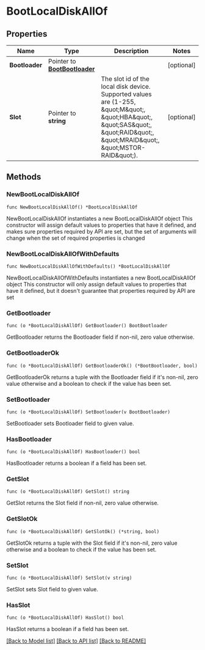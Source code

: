 # BootLocalDiskAllOf

## Properties

Name | Type | Description | Notes
------------ | ------------- | ------------- | -------------
**Bootloader** | Pointer to [**BootBootloader**](boot.Bootloader.md) |  | [optional] 
**Slot** | Pointer to **string** | The slot id of the local disk device. Supported values are (1-255, \&quot;M\&quot;, \&quot;HBA\&quot;, \&quot;SAS\&quot;, \&quot;RAID\&quot;, \&quot;MRAID\&quot;, \&quot;MSTOR-RAID\&quot;). | [optional] 

## Methods

### NewBootLocalDiskAllOf

`func NewBootLocalDiskAllOf() *BootLocalDiskAllOf`

NewBootLocalDiskAllOf instantiates a new BootLocalDiskAllOf object
This constructor will assign default values to properties that have it defined,
and makes sure properties required by API are set, but the set of arguments
will change when the set of required properties is changed

### NewBootLocalDiskAllOfWithDefaults

`func NewBootLocalDiskAllOfWithDefaults() *BootLocalDiskAllOf`

NewBootLocalDiskAllOfWithDefaults instantiates a new BootLocalDiskAllOf object
This constructor will only assign default values to properties that have it defined,
but it doesn't guarantee that properties required by API are set

### GetBootloader

`func (o *BootLocalDiskAllOf) GetBootloader() BootBootloader`

GetBootloader returns the Bootloader field if non-nil, zero value otherwise.

### GetBootloaderOk

`func (o *BootLocalDiskAllOf) GetBootloaderOk() (*BootBootloader, bool)`

GetBootloaderOk returns a tuple with the Bootloader field if it's non-nil, zero value otherwise
and a boolean to check if the value has been set.

### SetBootloader

`func (o *BootLocalDiskAllOf) SetBootloader(v BootBootloader)`

SetBootloader sets Bootloader field to given value.

### HasBootloader

`func (o *BootLocalDiskAllOf) HasBootloader() bool`

HasBootloader returns a boolean if a field has been set.

### GetSlot

`func (o *BootLocalDiskAllOf) GetSlot() string`

GetSlot returns the Slot field if non-nil, zero value otherwise.

### GetSlotOk

`func (o *BootLocalDiskAllOf) GetSlotOk() (*string, bool)`

GetSlotOk returns a tuple with the Slot field if it's non-nil, zero value otherwise
and a boolean to check if the value has been set.

### SetSlot

`func (o *BootLocalDiskAllOf) SetSlot(v string)`

SetSlot sets Slot field to given value.

### HasSlot

`func (o *BootLocalDiskAllOf) HasSlot() bool`

HasSlot returns a boolean if a field has been set.


[[Back to Model list]](../README.md#documentation-for-models) [[Back to API list]](../README.md#documentation-for-api-endpoints) [[Back to README]](../README.md)


